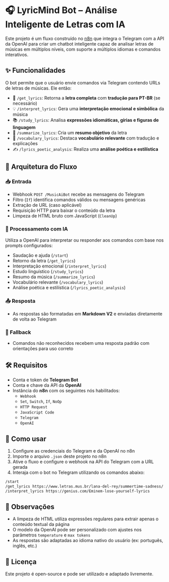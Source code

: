 # 🎧 LyricMind Bot – Análise Inteligente de Letras com IA

Este projeto é um fluxo construído no [n8n](https://n8n.io/) que integra o Telegram com a API da OpenAI para criar um chatbot inteligente capaz de analisar letras de músicas em múltiplos níveis, com suporte a múltiplos idiomas e comandos interativos.

## ✨ Funcionalidades

O bot permite que o usuário envie comandos via Telegram contendo URLs de letras de músicas. Ele então:

- 🎤 `/get_lyrics`: Retorna a **letra completa** com **tradução para PT-BR** (se necessário)
- 💡 `/interpret_lyrics`: Gera uma **interpretação emocional e simbólica** da música
- 📚 `/study_lyrics`: Analisa **expressões idiomáticas, gírias e figuras de linguagem**
- 🧠 `/summarize_lyrics`: Cria um **resumo objetivo** da letra
- 📖 `/vocabulary_lyrics`: Destaca **vocabulário relevante** com tradução e explicações
- ✍️ `/lyrics_poetic_analysis`: Realiza uma **análise poética e estilística**

## 🧱 Arquitetura do Fluxo

### 📥 Entrada
- Webhook `POST /MusicAiBot` recebe as mensagens do Telegram
- Filtro (`If`) identifica comandos válidos ou mensagens genéricas
- Extração de URL (caso aplicável)
- Requisição HTTP para baixar o conteúdo da letra
- Limpeza de HTML bruto com JavaScript (`CleanUp`)

### 🧠 Processamento com IA
Utiliza a OpenAI para interpretar ou responder aos comandos com base nos prompts configurados:

- Saudação e ajuda (`/start`)
- Retorno da letra (`/get_lyrics`)
- Interpretação emocional (`/interpret_lyrics`)
- Estudo linguístico (`/study_lyrics`)
- Resumo da música (`/summarize_lyrics`)
- Vocabulário relevante (`/vocabulary_lyrics`)
- Análise poética e estilística (`/lyrics_poetic_analysis`)

### 📤 Resposta
- As respostas são formatadas em **Markdown V2** e enviadas diretamente de volta ao Telegram

### 🛑 Fallback
- Comandos não reconhecidos recebem uma resposta padrão com orientações para uso correto

## 🛠️ Requisitos

- Conta e token de **Telegram Bot**
- Conta e chave da API da **OpenAI**
- Instância do **n8n** com os seguintes nós habilitados:
  - `Webhook`
  - `Set`, `Switch`, `If`, `NoOp`
  - `HTTP Request`
  - `JavaScript Code`
  - `Telegram`
  - `OpenAI`

## 🚀 Como usar

1. Configure as credenciais do Telegram e da OpenAI no n8n
2. Importe o arquivo `.json` deste projeto no n8n
3. Ative o fluxo e configure o webhook na API do Telegram com a URL gerada
4. Interaja com o bot no Telegram utilizando os comandos abaixo:

```bash
/start
/get_lyrics https://www.letras.mus.br/lana-del-rey/summertime-sadness/
/interpret_lyrics https://genius.com/Eminem-lose-yourself-lyrics
````

## 📌 Observações

* A limpeza de HTML utiliza expressões regulares para extrair apenas o conteúdo textual da página
* O modelo da OpenAI pode ser personalizado com ajustes nos parâmetros `temperature` e `max tokens`
* As respostas são adaptadas ao idioma nativo do usuário (ex: português, inglês, etc.)

## 📄 Licença

Este projeto é open-source e pode ser utilizado e adaptado livremente.

```
